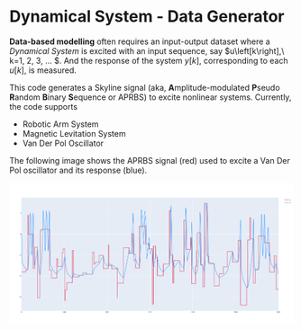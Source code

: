 
# Dynamical System - Data Generator

**Data-based modelling** often requires an input-output dataset where a *Dynamical System* is excited with an input sequence, say $u\left[k\right],\ k=1, 2, 3, ... $. And the response of the system $y\left[k\right]$, corresponding to each $u\left[k\right]$, is measured.

This code generates a Skyline signal (aka, **A**mplitude-modulated **P**seudo **R**andom **B**inary **S**equence or APRBS) to excite nonlinear systems. Currently, the code supports

* Robotic Arm System
* Magnetic Levitation System
* Van Der Pol Oscillator

The following image shows the APRBS signal (red) used to excite a Van Der Pol oscillator and its response (blue).

<img alt='Excited-VanDerPol-Oscillator' src='./assets/VanDerPol-Dataset.png'>
